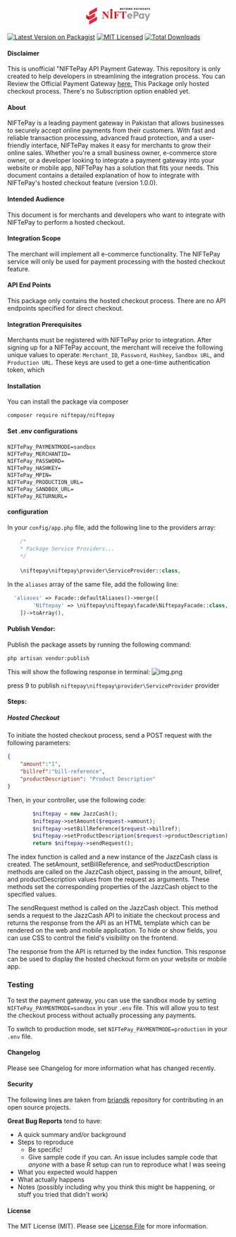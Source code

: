 <!--suppress ALL -->
<p align="center">
  <img src="niftepay.png" alt="NIFTePay Payment Gateway" width="150"/><br/>
  <!-- <h3 align="center">Payfast</h3> -->
</p>

[![Latest Version on Packagist](https://img.shields.io/packagist/v/niftepay/niftepay.svg?style=flat-square)](https://packagist.org/packages/niftepay/niftepay)
[![MIT Licensed](https://img.shields.io/badge/license-MIT-brightgreen.svg?style=flat-square)](LICENSE.md)
[![Total Downloads](https://img.shields.io/packagist/dt/zfhassaan/jazzcash.svg?style=flat-square)](https://packagist.org/packages/niftepay/niftepay)



<h4> Disclaimer </h4>
This is unofficial "NIFTePay API Payment Gateway. This repository  is only created to help developers in streamlining the integration process. You can Review the Official Payment Gateway <a href="https://merchants.niftepay.pk/CustomerPortal/transactionmanagement/merchantform" >here.</a> This Package only hosted checkout process. There's no Subscription option enabled yet.


#### About
NIFTePay is a leading payment gateway in Pakistan that allows businesses to securely accept online payments from their customers. With fast and reliable transaction processing, advanced fraud protection, and a user-friendly interface, NIFTePay makes it easy for merchants to grow their online sales. Whether you're a small business owner, e-commerce store owner, or a developer looking to integrate a payment gateway into your website or mobile app, NIFTePay has a solution that fits your needs.
This document contains a detailed explanation of how to integrate with NIFTePay's hosted checkout feature (version 1.0.0).

#### Intended Audience
This document is for merchants and developers who want to integrate with NIFTePay to perform a hosted checkout.

#### Integration Scope
The merchant will implement all e-commerce functionality. The NIFTePay service will only be used for payment processing with the hosted checkout feature.

#### API End Points
This package only contains the hosted checkout process. There are no API endpoints specified for direct checkout.

#### Integration Prerequisites
Merchants must be registered with NIFTePay prior to integration. After signing up for a NIFTePay account, the merchant will receive the following unique values to operate: `Merchant_ID`, `Password`, `Hashkey`, `Sandbox URL`, and `Production URL`. These keys are used to get a one-time authentication token, which

#### Installation
You can install the package via composer

````
composer require niftepay/niftepay
````

#### Set .env configurations

```
NIFTePay_PAYMENTMODE=sandbox
NIFTePay_MERCHANTID=
NIFTePay_PASSWORD=
NIFTePay_HASHKEY=
NIFTePay_MPIN=
NIFTePay_PRODUCTION_URL=
NIFTePay_SANDBOX_URL=
NIFTePay_RETURNURL=
```

#### configuration
In your `config/app.php` file, add the following line to the providers array:

```php 
    /*
    * Package Service Providers...
    */

    \niftepay\niftepay\provider\ServiceProvider::class,
```


In the `aliases` array of the same file, add the following line:

```php 
  'aliases' => Facade::defaultAliases()->merge([
        'Niftepay' => \niftepay\niftepay\facade\NiftepayFacade::class,
    ])->toArray(),
```
#### Publish Vendor:
Publish the package assets by running the following command:

```bash
php artisan vendor:publish 
```
This will show the following response in terminal:
![img.png](img.png)

press 9 to publish ```niftepay\niftepay\provider\ServiceProvider``` provider

#### Steps:
##### Hosted Checkout
To initiate the hosted checkout process, send a POST request with the following parameters:

```json
{
    "amount":"1",
    "billref":"bill-reference",
    "productDescription": "Product Description"
}
```

Then, in your controller, use the following code:

```php
        $niftepay = new JazzCash();
        $niftepay->setAmount($request->amount);
        $niftepay->setBillReference($request->billref);
        $niftepay->setProductDescription($request->productDescription);
        return $niftepay->sendRequest();
```
The index function is called and a new instance of the JazzCash class is created. The setAmount, setBillReference, and setProductDescription methods are called on the JazzCash object, passing in the amount, billref, and productDescription values from the request as arguments. These methods set the corresponding properties of the JazzCash object to the specified values.

The sendRequest method is called on the JazzCash object. This method sends a request to the JazzCash API to initiate the checkout process and returns the response from the API as an HTML template which can be rendered on the web and mobile application. To hide or show fields, you can use CSS to control the field's visibility on the frontend.

The response from the API is returned by the index function. This response can be used to display the hosted checkout form on your website or mobile app.

### Testing
To test the payment gateway, you can use the sandbox mode by setting `NIFTePay_PAYMENTMODE=sandbox` in your `.env` file. This will allow you to test the checkout process without actually processing any payments.

To switch to production mode, set `NIFTePay_PAYMENTMODE=production` in your `.env` file.

#### Changelog
Please see Changelog for more information what has changed recently.

#### Security
The following lines are taken from [briandk](https://gist.github.com/briandk/3d2e8b3ec8daf5a27a62) repository for contributing in an open source projects.

**Great Bug Reports** tend to have:

- A quick summary and/or background
- Steps to reproduce
    - Be specific!
    - Give sample code if you can. An issue includes sample code that *anyone* with a base R setup can run to reproduce what I was seeing
- What you expected would happen
- What actually happens
- Notes (possibly including why you think this might be happening, or stuff you tried that didn't work)


#### License
The MIT License (MIT). Please see [License File](LICENSE.md) for more information.
